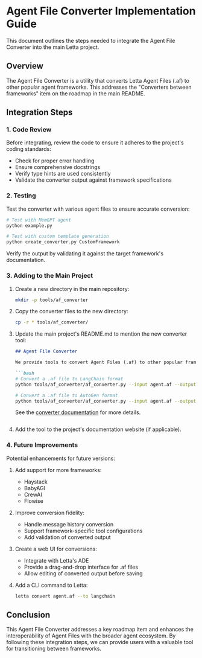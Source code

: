 # Agent File Converter Implementation Guide

This document outlines the steps needed to integrate the Agent File Converter into the main Letta project.

## Overview

The Agent File Converter is a utility that converts Letta Agent Files (.af) to other popular agent frameworks. This addresses the "Converters between frameworks" item on the roadmap in the main README.

## Integration Steps

### 1. Code Review

Before integrating, review the code to ensure it adheres to the project's coding standards:

- Check for proper error handling
- Ensure comprehensive docstrings
- Verify type hints are used consistently
- Validate the converter output against framework specifications

### 2. Testing

Test the converter with various agent files to ensure accurate conversion:

```bash
# Test with MemGPT agent
python example.py

# Test with custom template generation
python create_converter.py CustomFramework
```

Verify the output by validating it against the target framework's documentation.

### 3. Adding to the Main Project

1. Create a new directory in the main repository:
   ```bash
   mkdir -p tools/af_converter
   ```

2. Copy the converter files to the new directory:
   ```bash
   cp -r * tools/af_converter/
   ```

3. Update the main project's README.md to mention the new converter tool:
   ```markdown
   ## Agent File Converter

   We provide tools to convert Agent Files (.af) to other popular frameworks:

   ```bash
   # Convert a .af file to LangChain format
   python tools/af_converter/af_converter.py --input agent.af --output-format langchain
   
   # Convert a .af file to AutoGen format
   python tools/af_converter/af_converter.py --input agent.af --output-format autogen
   ```

   See the [converter documentation](./tools/af_converter/README.md) for more details.
   ```

4. Add the tool to the project's documentation website (if applicable).

### 4. Future Improvements

Potential enhancements for future versions:

1. Add support for more frameworks:
   - Haystack
   - BabyAGI
   - CrewAI
   - Flowise

2. Improve conversion fidelity:
   - Handle message history conversion
   - Support framework-specific tool configurations
   - Add validation of converted output

3. Create a web UI for conversions:
   - Integrate with Letta's ADE
   - Provide a drag-and-drop interface for .af files
   - Allow editing of converted output before saving

4. Add a CLI command to Letta:
   ```bash
   letta convert agent.af --to langchain
   ```

## Conclusion

This Agent File Converter addresses a key roadmap item and enhances the interoperability of Agent Files with the broader agent ecosystem. By following these integration steps, we can provide users with a valuable tool for transitioning between frameworks. 